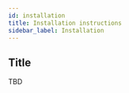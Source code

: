 ```yaml
---
id: installation
title: Installation instructions
sidebar_label: Installation
---
```


## Title

TBD